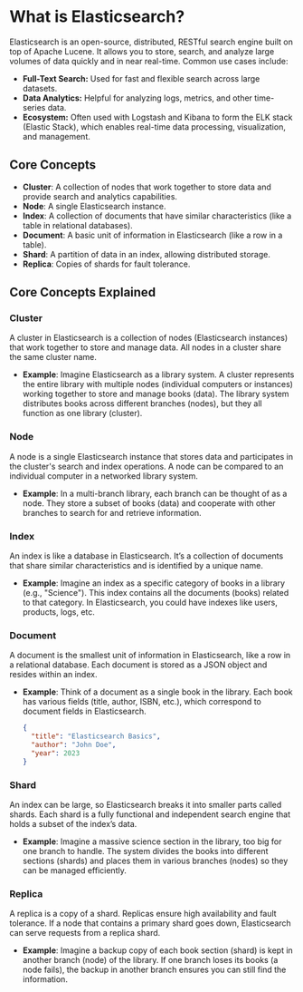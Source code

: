# What is Elasticsearch?

Elasticsearch is an open-source, distributed, RESTful search engine built on top of Apache Lucene. It allows you to store, search, and analyze large volumes of data quickly and in near real-time. Common use cases include:

- **Full-Text Search:** Used for fast and flexible search across large datasets.
- **Data Analytics:** Helpful for analyzing logs, metrics, and other time-series data.
- **Ecosystem:** Often used with Logstash and Kibana to form the ELK stack (Elastic Stack), which enables real-time data processing, visualization, and management.

## Core Concepts

- **Cluster**: A collection of nodes that work together to store data and provide search and analytics capabilities.
- **Node**: A single Elasticsearch instance.
- **Index**: A collection of documents that have similar characteristics (like a table in relational databases).
- **Document**: A basic unit of information in Elasticsearch (like a row in a table).
- **Shard**: A partition of data in an index, allowing distributed storage.
- **Replica**: Copies of shards for fault tolerance.

## Core Concepts Explained

### Cluster

A cluster in Elasticsearch is a collection of nodes (Elasticsearch instances) that work together to store and manage data. All nodes in a cluster share the same cluster name.

- **Example**: Imagine Elasticsearch as a library system. A cluster represents the entire library with multiple nodes (individual computers or instances) working together to store and manage books (data). The library system distributes books across different branches (nodes), but they all function as one library (cluster).

### Node

A node is a single Elasticsearch instance that stores data and participates in the cluster's search and index operations. A node can be compared to an individual computer in a networked library system.

- **Example**: In a multi-branch library, each branch can be thought of as a node. They store a subset of books (data) and cooperate with other branches to search for and retrieve information.

### Index

An index is like a database in Elasticsearch. It’s a collection of documents that share similar characteristics and is identified by a unique name.

- **Example**: Imagine an index as a specific category of books in a library (e.g., "Science"). This index contains all the documents (books) related to that category. In Elasticsearch, you could have indexes like users, products, logs, etc.

### Document

A document is the smallest unit of information in Elasticsearch, like a row in a relational database. Each document is stored as a JSON object and resides within an index.

- **Example**: Think of a document as a single book in the library. Each book has various fields (title, author, ISBN, etc.), which correspond to document fields in Elasticsearch.

  ```json
  {
    "title": "Elasticsearch Basics",
    "author": "John Doe",
    "year": 2023
  }
  ```

### Shard

An index can be large, so Elasticsearch breaks it into smaller parts called shards. Each shard is a fully functional and independent search engine that holds a subset of the index’s data.

- **Example**: Imagine a massive science section in the library, too big for one branch to handle. The system divides the books into different sections (shards) and places them in various branches (nodes) so they can be managed efficiently.

### Replica

A replica is a copy of a shard. Replicas ensure high availability and fault tolerance. If a node that contains a primary shard goes down, Elasticsearch can serve requests from a replica shard.

- **Example**: Imagine a backup copy of each book section (shard) is kept in another branch (node) of the library. If one branch loses its books (a node fails), the backup in another branch ensures you can still find the information.
